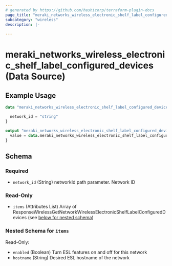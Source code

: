 ```yaml
---
# generated by https://github.com/hashicorp/terraform-plugin-docs
page_title: "meraki_networks_wireless_electronic_shelf_label_configured_devices Data Source - terraform-provider-meraki"
subcategory: "wireless"
description: |-
  
---
```


# meraki_networks_wireless_electronic_shelf_label_configured_devices (Data Source)



## Example Usage

```terraform
data "meraki_networks_wireless_electronic_shelf_label_configured_devices" "example" {

  network_id = "string"
}

output "meraki_networks_wireless_electronic_shelf_label_configured_devices_example" {
  value = data.meraki_networks_wireless_electronic_shelf_label_configured_devices.example.items
}
```

<!-- schema generated by tfplugindocs -->
## Schema

### Required

- `network_id` (String) networkId path parameter. Network ID

### Read-Only

- `items` (Attributes List) Array of ResponseWirelessGetNetworkWirelessElectronicShelfLabelConfiguredDevices (see [below for nested schema](#nestedatt--items))

<a id="nestedatt--items"></a>
### Nested Schema for `items`

Read-Only:

- `enabled` (Boolean) Turn ESL features on and off for this network
- `hostname` (String) Desired ESL hostname of the network
